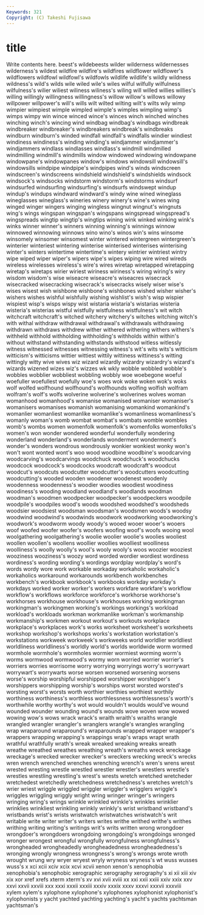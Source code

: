 ```yaml
---
Keywords: 321 
Copyright: (C) Takeshi Fujisawa
---
```


# title

Write contents here.
beest's wildebeests wilder wilderness wildernesses wilderness's wildest
wildfire wildfire's wildfires wildflower wildflower's wildflowers wildfowl wildfowl's wildfowls wildlife
wildlife's wildly wildness wildness's wild's wilds wile wiled wile's wiles
wilful wilfully wilfulness wilfulness's wilier wiliest wiliness wiliness's wiling will
willed willies willies's willing willingly willingness willingness's willow willow's willows
willowy willpower willpower's will's wills wilt wilted wilting wilt's wilts
wily wimp wimpier wimpiest wimple wimpled wimple's wimples wimpling wimp's
wimps wimpy win wince winced wince's winces winch winched winches
winching winch's wincing wind windbag windbag's windbags windbreak windbreaker windbreaker's
windbreakers windbreak's windbreaks windburn windburn's winded windfall windfall's windfalls windier
windiest windiness windiness's winding winding's windjammer windjammer's windjammers windlass windlasses
windlass's windmill windmilled windmilling windmill's windmills window windowed windowing windowpane
windowpane's windowpanes window's windows windowsill windowsill's windowsills windpipe windpipe's windpipes
wind's winds windscreen windscreen's windscreens windshield windshield's windshields windsock windsock's
windsocks windstorm windstorm's windstorms windsurf windsurfed windsurfing windsurfing's windsurfs windswept
windup windup's windups windward windward's windy wine wined wineglass wineglasses
wineglass's wineries winery winery's wine's wines wing winged winger wingers
winging wingless wingnut wingnut's wingnuts wing's wings wingspan wingspan's wingspans
wingspread wingspread's wingspreads wingtip wingtip's wingtips wining wink winked winking
wink's winks winner winner's winners winning winning's winnings winnow winnowed
winnowing winnows wino wino's winos win's wins winsome winsomely winsomer
winsomest winter wintered wintergreen wintergreen's winterier winteriest wintering winterise winterised
winterises winterising winter's winters wintertime wintertime's wintery wintrier wintriest wintry
wipe wiped wiper wiper's wipers wipe's wipes wiping wire wired
wireds wireless wirelesses wireless's wire's wires wiretap wiretapped wiretapping wiretap's
wiretaps wirier wiriest wiriness wiriness's wiring wiring's wiry wisdom wisdom's
wise wiseacre wiseacre's wiseacres wisecrack wisecracked wisecracking wisecrack's wisecracks wisely
wiser wise's wises wisest wish wishbone wishbone's wishbones wished wisher
wisher's wishers wishes wishful wishfully wishing wishlist's wish's wisp wispier
wispiest wisp's wisps wispy wist wistaria wistaria's wistarias wisteria wisteria's
wisterias wistful wistfully wistfulness wistfulness's wit witch witchcraft witchcraft's witched
witchery witchery's witches witching witch's with withal withdraw withdrawal withdrawal's
withdrawals withdrawing withdrawn withdraws withdrew wither withered withering withers withers's
withheld withhold withholding withholding's withholds within within's without withstand withstanding
withstands withstood witless witlessly witness witnessed witnesses witnessing witness's wit's
wits wits's witticism witticism's witticisms wittier wittiest wittily wittiness wittiness's
witting wittingly witty wive wives wiz wizard wizardly wizardry wizardry's
wizard's wizards wizened wizes wiz's wizzes wk wkly wobble wobbled
wobble's wobbles wobblier wobbliest wobbling wobbly woe woebegone woeful woefuller
woefullest woefully woe's woes wok woke woken wok's woks wolf
wolfed wolfhound wolfhound's wolfhounds wolfing wolfish wolfram wolfram's wolf's wolfs
wolverine wolverine's wolverines wolves woman womanhood womanhood's womanise womanised womaniser
womaniser's womanisers womanises womanish womanising womankind womankind's womanlier womanliest womanlike
womanlike's womanliness womanliness's womanly woman's womb wombat wombat's wombats womble
wombles womb's wombs women womenfolk womenfolk's womenfolks womenfolks's women's won
wonder wondered wonderful wonderfully wondering wonderland wonderland's wonderlands wonderment wonderment's
wonder's wonders wondrous wondrously wonkier wonkiest wonky won's won't wont
wonted wont's woo wood woodbine woodbine's woodcarving woodcarving's woodcarvings woodchuck
woodchuck's woodchucks woodcock woodcock's woodcocks woodcraft woodcraft's woodcut woodcut's woodcuts
woodcutter woodcutter's woodcutters woodcutting woodcutting's wooded wooden woodener woodenest woodenly
woodenness woodenness's woodier woodies woodiest woodiness woodiness's wooding woodland woodland's
woodlands woodman woodman's woodmen woodpecker woodpecker's woodpeckers woodpile woodpile's woodpiles
wood's woods woodshed woodshed's woodsheds woodsier woodsiest woodsman woodsman's woodsmen
woods's woodsy woodwind woodwind's woodwinds woodwork woodworking woodworking's woodwork's woodworm
woody woody's wooed wooer wooer's wooers woof woofed woofer woofer's
woofers woofing woof's woofs wooing wool woolgathering woolgathering's woolie woolier
woolie's woolies wooliest woollen woollen's woollens woollier woollies woolliest woolliness
woolliness's woolly woolly's wool's wooly wooly's woos woozier wooziest wooziness
wooziness's woozy word worded wordier wordiest wordiness wordiness's wording wording's
wordings wordplay wordplay's word's words wordy wore work workable workaday
workaholic workaholic's workaholics workaround workarounds workbench workbenches workbench's workbook workbook's
workbooks workday workday's workdays worked worker worker's workers workfare workfare's
workflow workflow's workflows workforce workforce's workhorse workhorse's workhorses workhouse workhouse's
workhouses working workingman workingman's workingmen working's workings workings's workload workload's
workloads workman workmanlike workman's workmanship workmanship's workmen workout workout's workouts
workplace workplace's workplaces work's works worksheet worksheet's worksheets workshop workshop's
workshops works's workstation workstation's workstations workweek workweek's workweeks world worldlier
worldliest worldliness worldliness's worldly world's worlds worldwide worm wormed wormhole
wormhole's wormholes wormier wormiest worming worm's worms wormwood wormwood's wormy
worn worried worrier worrier's worriers worries worrisome worry worrying worryings
worry's worrywart worrywart's worrywarts worse worsen worsened worsening worsens worse's
worship worshipful worshipped worshipper worshipper's worshippers worshipping worship's worships worst
worsted worsted's worsting worst's worsts worth worthier worthies worthiest worthily
worthiness worthiness's worthless worthlessness worthlessness's worth's worthwhile worthy worthy's wot
would wouldn't woulds would've wound wounded wounder wounding wound's wounds
wove woven wow wowed wowing wow's wows wrack wrack's wraith
wraith's wraiths wrangle wrangled wrangler wrangler's wranglers wrangle's wrangles wrangling
wrap wraparound wraparound's wraparounds wrapped wrapper wrapper's wrappers wrapping wrapping's
wrappings wrap's wraps wrapt wrath wrathful wrathfully wrath's wreak wreaked
wreaking wreaks wreath wreathe wreathed wreathes wreathing wreath's wreaths wreck
wreckage wreckage's wrecked wrecker wrecker's wreckers wrecking wreck's wrecks wren
wrench wrenched wrenches wrenching wrench's wren's wrens wrest wrested wresting
wrestle wrestled wrestler wrestler's wrestlers wrestle's wrestles wrestling wrestling's wrest's
wrests wretch wretched wretcheder wretchedest wretchedly wretchedness wretchedness's wretches wretch's
wrier wriest wriggle wriggled wriggler wriggler's wrigglers wriggle's wriggles wriggling
wriggly wright wring wringer wringer's wringers wringing wring's wrings wrinkle
wrinkled wrinkle's wrinkles wrinklier wrinklies wrinkliest wrinkling wrinkly wrinkly's wrist
wristband wristband's wristbands wrist's wrists wristwatch wristwatches wristwatch's writ writable
write writer writer's writers writes writhe writhed writhe's writhes writhing
writing writing's writings writ's writs written wrong wrongdoer wrongdoer's wrongdoers
wrongdoing wrongdoing's wrongdoings wronged wronger wrongest wrongful wrongfully wrongfulness wrongfulness's
wrongheaded wrongheadedly wrongheadedness wrongheadedness's wronging wrongly wrongness wrongness's wrong's wrongs
wrote wroth wrought wrung wry wryer wryest wryly wryness wryness's
wt wuss wusses wuss's x xci xcii xciv xcix xcvi
xcvii xenon xenon's xenophobia xenophobia's xenophobic xerographic xerography xerography's xi
xii xiii xiv xix xor xref xrefs xterm xterm's xv
xvi xvii xviii xx xxi xxii xxiii xxiv xxix xxv
xxvi xxvii xxviii xxx xxxi xxxii xxxiii xxxiv xxxix xxxv
xxxvi xxxvii xxxviii xylem xylem's xylophone xylophone's xylophones xylophonist xylophonist's
xylophonists y yacht yachted yachting yachting's yacht's yachts yachtsman yachtsman's
